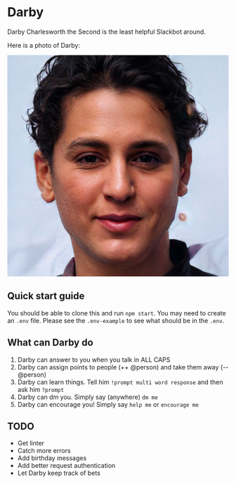 # Darby
Darby Charlesworth the Second is the least helpful Slackbot around.

Here is a photo of Darby:

![Darby](images/darby_the_second.jpeg)

## Quick start guide

You should be able to clone this and run `npm start`. You may need to create an `.env` file. Please see the `.env-example` to see what should be in the `.env`.

## What can Darby do
1. Darby can answer to you when you talk in ALL CAPS
2. Darby can assign points to people (++ @person) and take them away (-- @person)
3. Darby can learn things. Tell him `!prompt multi word response` and then ask him `?prompt`
4. Darby can dm you. Simply say (anywhere) `dm me`
5. Darby can encourage you! Simply say `help me` or `encourage me`

## TODO

* Get linter
* Catch more errors
* Add birthday messages
* Add better request authentication
* Let Darby keep track of bets